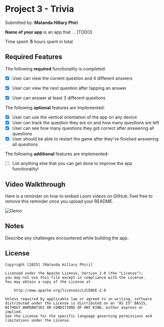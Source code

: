 # Project 3 - Trivia

Submitted by: **Matanda Hillary Phiri**

**Name of your app** is an app that ... [TODO] 

Time spent: **5** hours spent in total

## Required Features

The following **required** functionality is completed:

- [X] User can view the current question and 4 different answers
- [X] User can view the next question after tapping an answer
- [X] User can answer at least 3 different questions


The following **optional** features are implemented:

- [X] User can use the vertical orientation of the app on any device
- [X] User can track the question they are on and how many questions are left
- [X] User can see how many questions they got correct after answering all questions
- [X] User should be able to restart the game after they've finished answering all questions

The following **additional** features are implemented:

- [ ] List anything else that you can get done to improve the app functionality!

## Video Walkthrough

Here is a reminder on how to embed Loom videos on GitHub. Feel free to remove this reminder once you upload your README. 

![Demo]([https://s7.ezgif.com/tmp/ezgif-7cae57056d4e6c.gif](https://github.com/Th3dworld/ios101-project3-trivia-starter))



## Notes

Describe any challenges encountered while building the app.

## License

    Copyright [2025] [Matanda Hillary Phiri]

    Licensed under the Apache License, Version 2.0 (the "License");
    you may not use this file except in compliance with the License.
    You may obtain a copy of the License at

        http://www.apache.org/licenses/LICENSE-2.0

    Unless required by applicable law or agreed to in writing, software
    distributed under the License is distributed on an "AS IS" BASIS,
    WITHOUT WARRANTIES OR CONDITIONS OF ANY KIND, either express or implied.
    See the License for the specific language governing permissions and
    limitations under the License.
